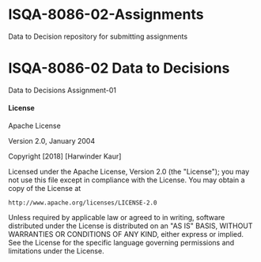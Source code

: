 # ISQA-8086-02-Assignments
Data to Decision repository for submitting assignments

# ISQA-8086-02 Data to Decisions

Data to Decisions Assignment-01 


#### License 

Apache License

Version 2.0, January 2004

Copyright [2018] [Harwinder Kaur]

Licensed under the Apache License, Version 2.0 (the "License");
you may not use this file except in compliance with the License.
You may obtain a copy of the License at

    http://www.apache.org/licenses/LICENSE-2.0

Unless required by applicable law or agreed to in writing, software
distributed under the License is distributed on an "AS IS" BASIS,
WITHOUT WARRANTIES OR CONDITIONS OF ANY KIND, either express or implied.
See the License for the specific language governing permissions and
limitations under the License.